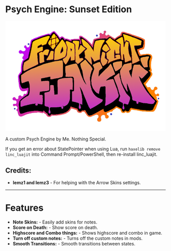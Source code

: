 # Psych Engine: Sunset Edition
![Sunset Logo](/art/sunsetLogo.png)

A custom Psych Engine by Me. Nothing Special.


If you get an error about StatePointer when using Lua, run `haxelib remove linc_luajit` into Command Prompt/PowerShell, then re-install linc_luajit.

## Credits:
* **lemz1 and lemz3** - For helping with the Arrow Skins settings.

---

# Features
- **Note Skins:** - Easily add skins for notes.
- **Score on Death:** - Show score on death.
- **Highscore and Combo things:** - Shows highscore and combo in game.
- **Turn off custom notes:** - Turns off the custom notes in mods.
- **Smooth Transitions:** - Smooth transitions between states.

